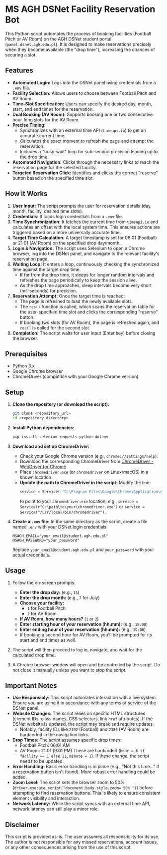 # MS AGH DSNet Facility Reservation Bot

This Python script automates the process of booking facilities (Football Pitch or AV Room) on the AGH DSNet student portal (`panel.dsnet.agh.edu.pl`). It is designed to make reservations precisely when they become available (the "drop time"), increasing the chances of securing a slot.

## Features

*   **Automated Login:** Logs into the DSNet panel using credentials from a `.env` file.
*   **Facility Selection:** Allows users to choose between Football Pitch and AV Room.
*   **Time-Slot Specification:** Users can specify the desired day, month, start, and end times for the reservation.
*   **Dual Booking (AV Room):** Supports booking one or two consecutive hour-long slots for the AV Room.
*   **Precise Timing:**
    *   Synchronizes with an external time API (`timeapi.io`) to get an accurate current time.
    *   Calculates the exact moment to refresh the page and attempt the reservation.
    *   Includes a "busy-wait" loop for sub-second precision leading up to the drop time.
*   **Automated Navigation:** Clicks through the necessary links to reach the reservation page for the selected facility.
*   **Targeted Reservation Click:** Identifies and clicks the correct "reserve" button based on the specified time slot.

## How it Works

1.  **User Input:** The script prompts the user for reservation details (day, month, facility, desired time slots).
2.  **Credentials:** It loads login credentials from a `.env` file.
3.  **Time Synchronization:** It fetches the current time from `timeapi.io` and calculates an offset with the local system time. This ensures actions are triggered based on a more universally accurate time.
4.  **Target Time Calculation:** A target timestamp is set for 06:01 (Football) or 21:01 (AV Room) on the specified drop day/month.
5.  **Login & Navigation:** The script uses Selenium to open a Chrome browser, log into the DSNet panel, and navigate to the relevant facility's reservation page.
6.  **Waiting Loop:** It enters a loop, continuously checking the synchronized time against the target drop time.
    *   If far from the drop time, it sleeps for longer random intervals and refreshes the page periodically to keep the session alive.
    *   As the drop time approaches, sleep intervals become very short (milliseconds) for precision.
7.  **Reservation Attempt:** Once the target time is reached:
    *   The page is refreshed to load the newly available slots.
    *   The `res()` function is called, which scans the reservation table for the user-specified time slot and clicks the corresponding "reserve" button.
    *   If booking two slots (for AV Room), the page is refreshed again, and `res()` is called for the second slot.
8.  **Completion:** The script waits for user input (Enter key) before closing the browser.

## Prerequisites

*   Python 3.x
*   Google Chrome browser
*   ChromeDriver (compatible with your Google Chrome version)

## Setup

1.  **Clone the repository (or download the script):**
    ```bash
    git clone <repository_url>
    cd <repository_directory>
    ```

2.  **Install Python dependencies:**
    ```bash
    pip install selenium requests python-dotenv
    ```

3.  **Download and set up ChromeDriver:**
    *   Check your Google Chrome version (e.g., `chrome://settings/help`).
    *   Download the corresponding ChromeDriver from [ChromeDriver - WebDriver for Chrome](https://googlechromelabs.github.io/chrome-for-testing/).
    *   Place `chromedriver.exe` (or `chromedriver` on Linux/macOS) in a known location.
    *   **Update the path to ChromeDriver in the script:**
        Modify the line:
        ```python
        service = Service(r"C:\Program Files\Google\Chrome\Application\chromedriver.exe")
        ```
        to point to your `chromedriver.exe` location, e.g., `service = Service(r"C:\path\to\your\chromedriver.exe")` or `service = Service("/usr/local/bin/chromedriver")`.

4.  **Create a `.env` file:**
    In the same directory as the script, create a file named `.env` with your DSNet login credentials:
    ```env
    MSAGH_EMAIL="your_email@student.agh.edu.pl"
    MSAGH_PASSWORD="your_password"
    ```
    Replace `your_email@student.agh.edu.pl` and `your_password` with your actual credentials.

## Usage

1.  Follow the on-screen prompts:
    *   **Enter the drop day:** (e.g., `15`)
    *   **Enter the drop month:** (e.g., `7` for July)
    *   **Choose your facility:**
        *   `1` for Football Pitch
        *   `2` for AV Room
    *   **If AV Room, how many hours?** (`1` or `2`)
    *   **Enter starting hour of your reservation (hh:mm):** (e.g., `18:00`)
    *   **Enter ending hour of your reservation (hh:mm):** (e.g., `19:00`)
    *   If booking a second hour for AV Room, you'll be prompted for its start and end times as well.

2.  The script will then proceed to log in, navigate, and wait for the calculated drop time.
3.  A Chrome browser window will open and be controlled by the script. Do not close it manually unless you want to stop the script.

## Important Notes

*   **Use Responsibly:** This script automates interaction with a live system. Ensure you are using it in accordance with any terms of service of the DSNet panel.
*   **Website Changes:** The script relies on specific HTML structures (element IDs, class names, CSS selectors, link `href` attributes). If the DSNet website is updated, the script may break and require updates.
    *   Notably, facility IDs like `2192` (Football) and `2380` (AV Room) are hardcoded in the navigation links.
*   **Drop Times:** The script assumes specific drop times:
    *   Football Pitch: 06:01 AM
    *   AV Room: 21:01 (9:01 PM)
    These are hardcoded (`hour = 6 if facility == 1 else 21`, `minute = 1`). If these change, the script needs to be updated.
*   **Error Handling:** Basic error handling is in place (e.g., "Not this time..." if a reservation button isn't found). More robust error handling could be added.
*   **Zoom Level:** The script sets the browser zoom to 50% (`driver.execute_script("document.body.style.zoom='50%'")`) before attempting to find reservation buttons. This is likely to ensure consistent element visibility and interaction.
*   **Network Latency:** While the script syncs with an external time API, network latency can still play a minor role.

## Disclaimer

This script is provided as-is. The user assumes all responsibility for its use. The author is not responsible for any missed reservations, account issues, or any other consequences arising from the use of this script.
